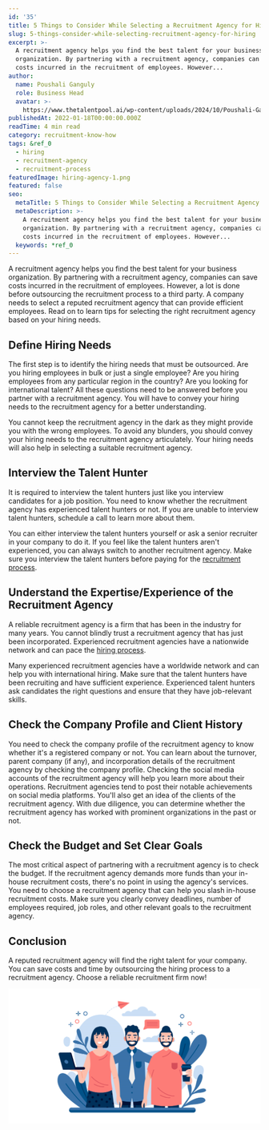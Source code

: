 ```yaml
---
id: '35'
title: 5 Things to Consider While Selecting a Recruitment Agency for Hiring
slug: 5-things-consider-while-selecting-recruitment-agency-for-hiring
excerpt: >-
  A recruitment agency helps you find the best talent for your business
  organization. By partnering with a recruitment agency, companies can save
  costs incurred in the recruitment of employees. However...
author:
  name: Poushali Ganguly
  role: Business Head
  avatar: >-
    https://www.thetalentpool.ai/wp-content/uploads/2024/10/Poushali-Gangulyimage.webp
publishedAt: 2022-01-18T00:00:00.000Z
readTime: 4 min read
category: recruitment-know-how
tags: &ref_0
  - hiring
  - recruitment-agency
  - recruitment-process
featuredImage: hiring-agency-1.png
featured: false
seo:
  metaTitle: 5 Things to Consider While Selecting a Recruitment Agency for Hiring
  metaDescription: >-
    A recruitment agency helps you find the best talent for your business
    organization. By partnering with a recruitment agency, companies can save
    costs incurred in the recruitment of employees. However...
  keywords: *ref_0
---
```


A recruitment agency helps you find the best talent for your business organization. By partnering with a recruitment agency, companies can save costs incurred in the recruitment of employees. However, a lot is done before outsourcing the recruitment process to a third party. A company needs to select a reputed recruitment agency that can provide efficient employees. Read on to learn tips for selecting the right recruitment agency based on your hiring needs. 

<!--more-->

## **Define Hiring Needs**

The first step is to identify the hiring needs that must be outsourced. Are you hiring employees in bulk or just a single employee? Are you hiring employees from any particular region in the country? Are you looking for international talent? All these questions need to be answered before you partner with a recruitment agency. You will have to convey your hiring needs to the recruitment agency for a better understanding.

You cannot keep the recruitment agency in the dark as they might provide you with the wrong employees. To avoid any blunders, you should convey your hiring needs to the recruitment agency articulately. Your hiring needs will also help in selecting a suitable recruitment agency. 

## **Interview the Talent Hunter** 

It is required to interview the talent hunters just like you interview candidates for a job position. You need to know whether the recruitment agency has experienced talent hunters or not. If you are unable to interview talent hunters, schedule a call to learn more about them.

You can either interview the talent hunters yourself or ask a senior recruiter in your company to do it. If you feel like the talent hunters aren't experienced, you can always switch to another recruitment agency. Make sure you interview the talent hunters before paying for the [recruitment process](https://www.thetalentpool.ai/blogs/top-4-signs-of-an-inefficient-hiring-process/).

## **Understand the Expertise/Experience of the Recruitment Agency** 

A reliable recruitment agency is a firm that has been in the industry for many years. You cannot blindly trust a recruitment agency that has just been incorporated. Experienced recruitment agencies have a nationwide network and can pace the [hiring process](https://www.thetalentpool.ai).

Many experienced recruitment agencies have a worldwide network and can help you with international hiring. Make sure that the talent hunters have been recruiting and have sufficient experience. Experienced talent hunters ask candidates the right questions and ensure that they have job-relevant skills. 

## **Check the Company Profile and Client History** 

You need to check the company profile of the recruitment agency to know whether it's a registered company or not. You can learn about the turnover, parent company (if any), and incorporation details of the recruitment agency by checking the company profile. Checking the social media accounts of the recruitment agency will help you learn more about their operations. Recruitment agencies tend to post their notable achievements on social media platforms. You'll also get an idea of the clients of the recruitment agency. With due diligence, you can determine whether the recruitment agency has worked with prominent organizations in the past or not. 

## **Check the Budget and Set Clear Goals** 

The most critical aspect of partnering with a recruitment agency is to check the budget. If the recruitment agency demands more funds than your in-house recruitment costs, there's no point in using the agency's services. You need to choose a recruitment agency that can help you slash in-house recruitment costs. Make sure you clearly convey deadlines, number of employees required, job roles, and other relevant goals to the recruitment agency. 

## **Conclusion**

A reputed recruitment agency will find the right talent for your company. You can save costs and time by outsourcing the hiring process to a recruitment agency. Choose a reliable recruitment firm now! 

![recruitment-agency](images/hiring-agency-1-1024x547.png)
